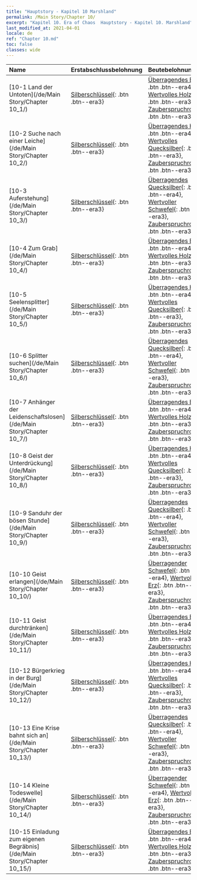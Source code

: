 ```yaml
---
title: "Hauptstory - Kapitel 10 Marshland"
permalink: /Main Story/Chapter 10/
excerpt: "Kapitel 10. Era of Chaos  Hauptstory - Kapitel 10. Marshland"
last_modified_at: 2021-04-01
locale: de
ref: "Chapter 10.md"
toc: false
classes: wide
---
```


  | Name |  Erstabschlussbelohnung | Beutebelohnung |
  |:------------|:------------|:------------| 
  | [10-1 Land der Untoten](/de/Main Story/Chapter 10_1/) | [Silberschlüssel](/de/Items/con_693/){: .btn .btn--era3} | [Überragendes Erz](/de/Items/mat_33/){: .btn .btn--era4}, [Wertvolles Holz](/de/Items/mat_27/){: .btn .btn--era3}, [Zauberspruchrollen](/de/Items/con_694/){: .btn .btn--era3} |
  | [10-2 Suche nach einer Leiche](/de/Main Story/Chapter 10_2/) | [Silberschlüssel](/de/Items/con_693/){: .btn .btn--era3} | [Überragendes Holz](/de/Items/mat_34/){: .btn .btn--era4}, [Wertvolles Quecksilber](/de/Items/mat_28/){: .btn .btn--era3}, [Zauberspruchrollen](/de/Items/con_694/){: .btn .btn--era3} |
  | [10-3 Auferstehung](/de/Main Story/Chapter 10_3/) | [Silberschlüssel](/de/Items/con_693/){: .btn .btn--era3} | [Überragendes Quecksilber](/de/Items/mat_35/){: .btn .btn--era4}, [Wertvoller Schwefel](/de/Items/mat_29/){: .btn .btn--era3}, [Zauberspruchrollen](/de/Items/con_694/){: .btn .btn--era3} |
  | [10-4 Zum Grab](/de/Main Story/Chapter 10_4/) | [Silberschlüssel](/de/Items/con_693/){: .btn .btn--era3} | [Überragendes Erz](/de/Items/mat_33/){: .btn .btn--era4}, [Wertvolles Holz](/de/Items/mat_27/){: .btn .btn--era3}, [Zauberspruchrollen](/de/Items/con_694/){: .btn .btn--era3} |
  | [10-5 Seelensplitter](/de/Main Story/Chapter 10_5/) | [Silberschlüssel](/de/Items/con_693/){: .btn .btn--era3} | [Überragendes Holz](/de/Items/mat_34/){: .btn .btn--era4}, [Wertvolles Quecksilber](/de/Items/mat_28/){: .btn .btn--era3}, [Zauberspruchrollen](/de/Items/con_694/){: .btn .btn--era3} |
  | [10-6 Splitter suchen](/de/Main Story/Chapter 10_6/) | [Silberschlüssel](/de/Items/con_693/){: .btn .btn--era3} | [Überragendes Quecksilber](/de/Items/mat_35/){: .btn .btn--era4}, [Wertvoller Schwefel](/de/Items/mat_29/){: .btn .btn--era3}, [Zauberspruchrollen](/de/Items/con_694/){: .btn .btn--era3} |
  | [10-7 Anhänger der Leidenschaftslosen](/de/Main Story/Chapter 10_7/) | [Silberschlüssel](/de/Items/con_693/){: .btn .btn--era3} | [Überragendes Erz](/de/Items/mat_33/){: .btn .btn--era4}, [Wertvolles Holz](/de/Items/mat_27/){: .btn .btn--era3}, [Zauberspruchrollen](/de/Items/con_694/){: .btn .btn--era3} |
  | [10-8 Geist der Unterdrückung](/de/Main Story/Chapter 10_8/) | [Silberschlüssel](/de/Items/con_693/){: .btn .btn--era3} | [Überragendes Holz](/de/Items/mat_34/){: .btn .btn--era4}, [Wertvolles Quecksilber](/de/Items/mat_28/){: .btn .btn--era3}, [Zauberspruchrollen](/de/Items/con_694/){: .btn .btn--era3} |
  | [10-9 Sanduhr der bösen Stunde](/de/Main Story/Chapter 10_9/) | [Silberschlüssel](/de/Items/con_693/){: .btn .btn--era3} | [Überragendes Quecksilber](/de/Items/mat_35/){: .btn .btn--era4}, [Wertvoller Schwefel](/de/Items/mat_29/){: .btn .btn--era3}, [Zauberspruchrollen](/de/Items/con_694/){: .btn .btn--era3} |
  | [10-10 Geist erlangen](/de/Main Story/Chapter 10_10/) | [Silberschlüssel](/de/Items/con_693/){: .btn .btn--era3} | [Überragender Schwefel](/de/Items/mat_36/){: .btn .btn--era4}, [Wertvolles Erz](/de/Items/mat_26/){: .btn .btn--era3}, [Zauberspruchrollen](/de/Items/con_694/){: .btn .btn--era3} |
  | [10-11 Geist durchtränken](/de/Main Story/Chapter 10_11/) | [Silberschlüssel](/de/Items/con_693/){: .btn .btn--era3} | [Überragendes Erz](/de/Items/mat_33/){: .btn .btn--era4}, [Wertvolles Holz](/de/Items/mat_27/){: .btn .btn--era3}, [Zauberspruchrollen](/de/Items/con_694/){: .btn .btn--era3} |
  | [10-12 Bürgerkrieg in der Burg](/de/Main Story/Chapter 10_12/) | [Silberschlüssel](/de/Items/con_693/){: .btn .btn--era3} | [Überragendes Holz](/de/Items/mat_34/){: .btn .btn--era4}, [Wertvolles Quecksilber](/de/Items/mat_28/){: .btn .btn--era3}, [Zauberspruchrollen](/de/Items/con_694/){: .btn .btn--era3} |
  | [10-13 Eine Krise bahnt sich an](/de/Main Story/Chapter 10_13/) | [Silberschlüssel](/de/Items/con_693/){: .btn .btn--era3} | [Überragendes Quecksilber](/de/Items/mat_35/){: .btn .btn--era4}, [Wertvoller Schwefel](/de/Items/mat_29/){: .btn .btn--era3}, [Zauberspruchrollen](/de/Items/con_694/){: .btn .btn--era3} |
  | [10-14 Kleine Todeswelle](/de/Main Story/Chapter 10_14/) | [Silberschlüssel](/de/Items/con_693/){: .btn .btn--era3} | [Überragender Schwefel](/de/Items/mat_36/){: .btn .btn--era4}, [Wertvolles Erz](/de/Items/mat_26/){: .btn .btn--era3}, [Zauberspruchrollen](/de/Items/con_694/){: .btn .btn--era3} |
  | [10-15 Einladung zum eigenen Begräbnis](/de/Main Story/Chapter 10_15/) | [Silberschlüssel](/de/Items/con_693/){: .btn .btn--era3} | [Überragendes Erz](/de/Items/mat_33/){: .btn .btn--era4}, [Wertvolles Holz](/de/Items/mat_27/){: .btn .btn--era3}, [Zauberspruchrollen](/de/Items/con_694/){: .btn .btn--era3} |
